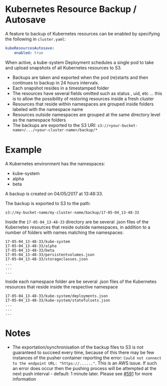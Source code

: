 # Kubernetes Resource Backup / Autosave

A feature to backup of Kubernetes resources can be enabled by specifying the following in `cluster.yaml`: 

```yaml
kubeResourcesAutosave:
    enabled: true
```

When active, a kube-system Deployment schedules a single pod to take and upload snapshots of all Kubernetes resources to S3.
- Backups are taken and exported when the pod (re)starts and then continues to backup in 24 hours intervals.
- Each snapshot resides in a timestamped folder
- The resources have several fields omitted such as status , uid, etc ... this is to allow the possibility of restoring resources inside a fresh cluster
- Resources that reside within namespaces are grouped inside folders labeled with the namespace name
- Resources outside namespaces are grouped at the same directory level as the namespace folders
- The backups are exported to the S3 URI: ```s3://<your-bucket-name>/.../<your-cluster-name>/backup/*```

# Example

A Kubernetes environment has the namespaces:
 - kube-system
 - alpha
 - beta
 
A backup is created on 04/05/2017 at 13:48:33.

The backup is exported to S3 to the path: 

```
s3://my-bucket-name/my-cluster-name/backup/17-05-04_13-48-33
```

Inside the ```17-05-04_13-48-33``` directory are be several .json files of the Kubernetes resources that reside outside namespaces, in addition to a number of folders with names matching the namespaces:

```
17-05-04_13-48-33/kube-system
17-05-04_13-48-33/alpha
17-05-04_13-48-33/beta
17-05-04_13-48-33/persistentvolumes.json
17-05-04_13-48-33/storageclasses.json
...
...
...

```
Inside each namespace folder are be several .json files of the Kubernetes resources that reside inside the respective namespace
```
17-05-04_13-48-33/kube-system/deployments.json
17-05-04_13-48-33/kube-system/statefulsets.json
...
...
...

```

# Notes

- The exportation/synchronisation of the backup files to S3 is not guaranteed to succeed every time, because of this there may be few instances of the pusher container reporting the error: `Could not connect to the endpoint URL: "https://......"`. This is an AWS issue.
If such an error does occur then the pushing process will be attempted at the next push interval - default: 1 minute later.
Please see [#591](https://github.com/kube-aws/kube-aws/issues/591) for more information

